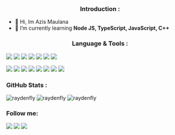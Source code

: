 <h3 align="center">Introduction :</h3>

- 👋 Hi, Im Azis Maulana
- 🌱 I’m currently learning **Node JS, TypeScript, JavaScript, C++**


<h3 align="center">Language & Tools :</h3> 

<p>
    <img src="https://img.shields.io/badge/CPP-000000?style=for-the-badge&logo=C&logoColor=blue"/>
    <img src="https://img.shields.io/badge/C-000000?style=for-the-badge&logo=c&logoColor=orange"/>
    <img src="https://img.shields.io/badge/git-000000?style=for-the-badge&logo=git&logoColor=grey"/>
    <img src="https://img.shields.io/badge/-GNU_Bash-000000?style=for-the-badge&logo=GNU-Bash&logoColor=4EAA25"/>
    <img src="https://img.shields.io/badge/shell_script-000000?style=for-the-badge&logo=gnu-bash&logoColor=white"/>
    <img src="https://img.shields.io/badge/JavaScript-000000?style=for-the-badge&logo=javascript&logoColor=yellow"/>
    <img src="https://img.shields.io/badge/TypeScript-000000?style=for-the-badge&logo=typescript&logoColor=blue"/>
</p>
  <p>
    <img src="https://img.shields.io/badge/github-000000?style=for-the-badge&logo=github&logoColor=white"/>
    <img src="https://img.shields.io/badge/-Stackoverflow-000000?style=for-the-badge&logo=stack-overflow&logoColor=FE7A16"/>
    <img src="https://img.shields.io/badge/XDA--Developers-000000?style=for-the-badge&logo=XDA-Developers&logoColor=%23AC6E2F"/>
    <img src="https://img.shields.io/badge/Visual%20Studio%20Code-000000?style=for-the-badge&logo=visual-studio-code&logoColor=0078d7"/>
    <img src="https://img.shields.io/badge/Android-000000?style=for-the-badge&logo=android&logoColor=3DDC84"/>
    <img src="https://img.shields.io/badge/Linux-000000?style=for-the-badge&logo=linux&logoColor=FCC624"/>
    <img src="https://img.shields.io/badge/Arch_Linux-000000?style=for-the-badge&logo=arch-linux&logoColor=blue"/>
    <img src="https://img.shields.io/badge/Windows-000000?style=for-the-badge&logo=windows&logoColor=0078D6"/>
  </p>
<h3 align="left">GitHub Stats :</h3>
<!---
want to know more about me please look at my website, namely https://raydenfly76.repl.co
<!-- Markdown -->
<img src="https://github-readme-stats.vercel.app/api?username=RAYDENFLY&show_icons=true&theme=midnight-purple" alt="raydenfly" />
<img class="center" src="https://github-readme-stats.vercel.app/api/top-langs/?username=RAYDENFLY&theme=midnight-purple&layout=compact" alt="raydenfly" />
<img src="https://komarev.com/ghpvc/?username=RAYDENFLY&label=Profile%20Views&color=blueviolet&style=plastic" alt="raydenfly" /> </p>

<h3 align="left">Follow me:</h3>

<p align="left">
  <p>
    <a href="https://instagram.com/azis_maulana321"><img src="https://img.shields.io/badge/Instagram-000000?style=for-the-badge&logo=instagram&logoColor=red"/></a>
    <a href="https://twitter.com/azis_maulana321"><img src="https://img.shields.io/badge/Twitter-000000?style=for-the-badge&logo=twitter&logoColor=blue"/></a>
    <a href="raydenfly84@gmail.com"><img src="https://img.shields.io/badge/Gmail-000000?style=for-the-badge&logo=gmail&logoColor=D14836"/></a>
  </p>
